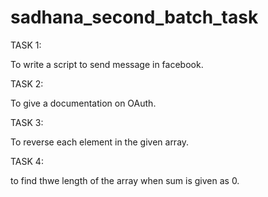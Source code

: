 # sadhana_second_batch_task
TASK 1:

To write a script to send message in facebook.

TASK 2:

To give a documentation on OAuth.

TASK 3:

To reverse each element in the given array.

TASK 4:

to find thwe length of the array when sum is given as 0.
